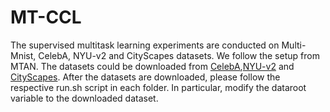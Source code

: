 # MT-CCL
The supervised multitask learning experiments are conducted on Multi-Mnist, CelebA, NYU-v2 and CityScapes datasets. We follow the setup from MTAN. The datasets could be downloaded from [CelebA](http://mmlab.ie.cuhk.edu.hk/projects/CelebA.html),[NYU-v2](https://www.dropbox.com/sh/86nssgwm6hm3vkb/AACrnUQ4GxpdrBbLjb6n-mWNa?dl=0) and [CityScapes](https://www.dropbox.com/sh/gaw6vh6qusoyms6/AADwWi0Tp3E3M4B2xzeGlsEna?dl=0). After the datasets are downloaded, please follow the respective run.sh script in each folder. In particular, modify the dataroot variable to the downloaded dataset.
